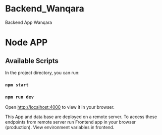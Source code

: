 # Backend_Wanqara
Backend App Wanqara

# Node APP

## Available Scripts

In the project directory, you can run:

### `npm start`

### `npm run dev`

Open [http://localhost:4000](http://localhost:4000) to view it in your browser.

This App and data base are deployed on a remote server. To access these endpoints from remote server run Frontend app in your browser (production). 
View environment variables in frontend.
